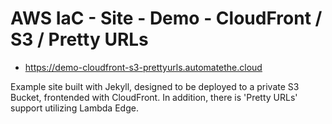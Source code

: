 # AWS IaC - Site - Demo - CloudFront / S3 / Pretty URLs
- https://demo-cloudfront-s3-prettyurls.automatethe.cloud

Example site built with Jekyll, designed to be deployed to a private S3 Bucket, frontended with CloudFront. In addition, there is 'Pretty URLs' support utilizing Lambda Edge.
